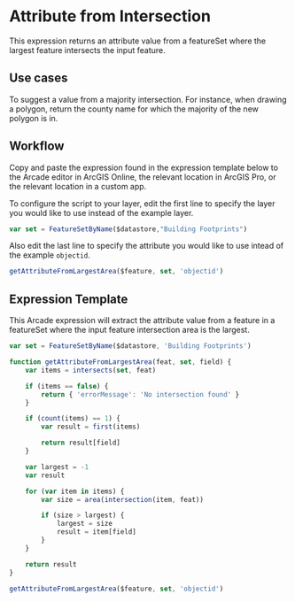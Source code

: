 # Attribute from Intersection

This expression returns an attribute value from a featureSet where the largest feature intersects the input feature.

## Use cases

To suggest a value from a majority intersection. For instance, when drawing a polygon, return the county name for which the majority of the new polygon is in.

## Workflow

Copy and paste the expression found in the expression template below to the Arcade editor in ArcGIS Online, the relevant location in ArcGIS Pro, or the relevant location in a custom app.

To configure the script to your layer, edit the first line to specify the layer you would like to use instead of the example layer. 

```js
var set = FeatureSetByName($datastore,"Building Footprints")
```

Also edit the last line to specify the attribute you would like to use intead of the example `objectid`.

```js
getAttributeFromLargestArea($feature, set, 'objectid')
```

## Expression Template

This Arcade expression will extract the attribute value from a feature in a featureSet where the input feature intersection area is the largest.

```js
var set = FeatureSetByName($datastore, 'Building Footprints')

function getAttributeFromLargestArea(feat, set, field) {
    var items = intersects(set, feat)

    if (items == false) {
        return { 'errorMessage': 'No intersection found' }
    }

    if (count(items) == 1) {
        var result = first(items)

        return result[field]
    }

    var largest = -1
    var result

    for (var item in items) {
        var size = area(intersection(item, feat))

        if (size > largest) {
            largest = size
            result = item[field]
        }
    }

    return result
}

getAttributeFromLargestArea($feature, set, 'objectid') 
```
